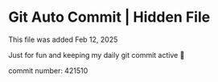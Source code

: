 # Git Auto Commit | Hidden File

This file was added Feb 12, 2025

Just for fun and keeping my daily git commit active 🤪

commit number: 421510
